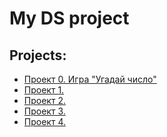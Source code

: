 # My DS project 


## Projects: 
* [Проект 0. Игра "Угадай число"](https://github.com/KirillC94/learning/tree/main/project_0)
* [Проект 1. ]()
* [Проект 2. ]()
* [Проект 3. ]()
* [Проект 4. ]()